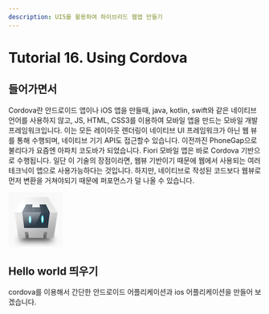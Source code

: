 ```yaml
---
description: UI5를 활용하여 하이브리드 웹앱 만들기
---
```


# Tutorial 16. Using Cordova

## 들어가면서

Cordova란 안드로이드 앱이나 iOS 앱을 만들때, java, kotlin, swift와 같은 네이티브 언어를 사용하지 않고, JS, HTML, CSS3를 이용하여 모바일 앱을 만드는 모바일 개발 프레임워크입니다. 이는 모든 레이아웃 렌더링이 네이티브 UI 프레임워크가 아닌 웹 뷰를 통해 수행되며, 네이티브 기기 API도 접근할수 있습니다. 이전까진 PhoneGap으로 불리다가 요즘엔 아파치 코도바가 되었습니다. Fiori 모바일 앱은 바로 Cordova 기반으로 수행됩니다. 일단 이 기술의 장점이라면, 웹뷰 기반이기 때문에 웹에서 사용되는 여러 테크닉이 앱으로 사용가능하다는 것입니다. 하지만, 네이티브로 작성된 코드보다 웹뷰로 먼저 변환을 거쳐야되기 때문에 퍼포먼스가 덜 나올 수 있습니다. 

  

![Apache Cordova](../../.gitbook/assets/image%20%2828%29.png)

## Hello world 띄우기

cordova를 이용해서 간단한 안드로이드 어플리케이션과 ios 어플리케이션을 만들어 보겠습니다. 

